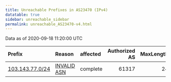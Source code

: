 ```yaml
---
title: Unreachable Prefixes in AS23470 (IPv4)
datatable: true
sidebar: unreachable_sidebar
permalink: unreachable_AS23470-v4.html
---
```


Data as of 2020-09-18 11:20:00 UTC


<div class="datatable-begin"></div>

| Prefix                                                   | Reason                                                                                                 | affected   |   Authorized AS |   MaxLength | Anchor                                       |   unreachable /24s |
|:---------------------------------------------------------|:-------------------------------------------------------------------------------------------------------|:-----------|----------------:|------------:|:---------------------------------------------|-------------------:|
| [103.143.77.0/24](https://stat.ripe.net/103.143.77.0/24) | [INVALID ASN](https://rpki-validator.ripe.net/announcement-preview?asn=AS23470&prefix=103.143.77.0/24) | complete   |           61317 |          24 | [APNIC](unreachable_APNIC_RPKI_Root-v4.html) |                  1 |

<div class="datatable-end"></div>